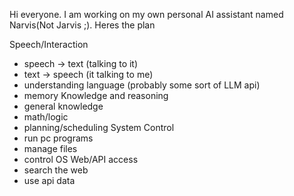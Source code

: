 Hi everyone. 
I am working on my own personal AI assistant named Narvis(Not Jarvis ;). 
Heres the plan


Speech/Interaction
- speech -> text (talking to it)
- text -> speech (it talking to me)
- understanding language (probably some sort of LLM api)
- memory
Knowledge and reasoning
- general knowledge
- math/logic
- planning/scheduling
System Control
- run pc programs
- manage files
- control OS
Web/API access
- search the web
- use api data
